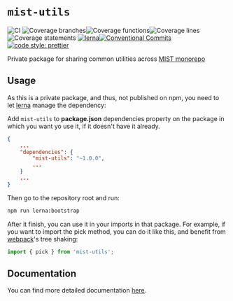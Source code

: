# `mist-utils`

![CI](https://github.com/FranciscoFornell/MIST/workflows/CI/badge.svg)
![Coverage branches](https://franciscofornell.github.io/MIST/mist-utils/badges/badge-branches.svg)![Coverage functions](https://franciscofornell.github.io/MIST/mist-utils/badges/badge-functions.svg)![Coverage lines](https://franciscofornell.github.io/MIST/mist-utils/badges/badge-lines.svg)![Coverage statements](https://franciscofornell.github.io/MIST/mist-utils/badges/badge-statements.svg)
[![lerna](https://img.shields.io/badge/maintained%20with-lerna-cc00ff.svg)](https://lerna.js.org/)[![Conventional Commits](https://img.shields.io/badge/Conventional%20Commits-1.0.0-yellow.svg)](https://conventionalcommits.org)[![code style: prettier](https://img.shields.io/badge/code_style-prettier-ff69b4.svg?style=flat-square)](https://github.com/prettier/prettier)

Private package for sharing common utilities across [MIST monorepo](https://github.com/FranciscoFornell/MIST)

## Usage

As this is a private package, and thus, not published on npm, you need to let [lerna](https://lerna.js.org/) manage the dependency:

Add `mist-utils` to **package.json** dependencies property on the package in which you want yo use it, if it doesn't have it already.

```json
{
    ...
    "dependencies": {
        "mist-utils": "~1.0.0",
        ...
    }
    ...
}
```

Then go to the repository root and run:

```bash
npm run lerna:bootstrap
```

After it finish, you can use it in your imports in that package. For example, if you want to import the pick method, you can do it like this, and benefit from [webpack](https://webpack.js.org/)'s tree shaking:

```javascript
import { pick } from 'mist-utils';
```

## Documentation

You can find more detailed documentation [here](https://franciscofornell.github.io/MIST/mist-utils/latest).
